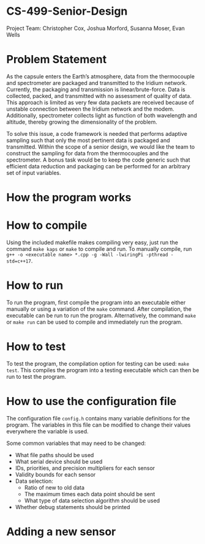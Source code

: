 # CS-499-Senior-Design
Project Team: Christopher Cox, Joshua Morford, Susanna Moser, Evan Wells

# Problem Statement
As the capsule enters the Earth’s atmosphere, data from the thermocouple and spectrometer are packaged and transmitted to the Iridium network. Currently, the packaging and transmission is linear/brute-force. Data is collected, packed, and transmitted with no assessment of quality of data. This approach is limited as very few data packets are received because of unstable connection between the Iridium network and the modem. Additionally, spectrometer collects light as function of both wavelength and altitude, thereby growing the dimensionality of the problem.

To solve this issue, a code framework is needed that performs adaptive sampling such that only the most pertinent data is packaged and transmitted. Within the scope of a senior design, we would like the team to construct the sampling for data from the thermocouples and the spectrometer. A bonus task would be to keep the code generic such that efficient data reduction and packaging can be performed for an arbitrary set of input variables.

# How the program works


# How to compile
Using the included makefile makes compiling very easy, just run the command `make kaps` or `make` to compile and run. To manually compile, run `g++ -o <executable name> *.cpp -g -Wall -lwiringPi -pthread -std=c++17`.

# How to run
To run the program, first compile the program into an executable either manually or using a variation of the `make` command. After compilation, the executable can be run to run the program. Alternatively, the command `make` or `make run` can be used to compile and immediately run the program.

# How to test
To test the program, the compilation option for testing can be used: `make test`. This compiles the program into a testing executable which can then be run to test the program.

# How to use the configuration file
The configuration file `config.h` contains many variable definitions for the program. The variables in this file can be modified to change their values everywhere the variable is used.

Some common variables that may need to be changed:
* What file paths should be used
* What serial device should be used
* IDs, priorities, and precision multipliers for each sensor
* Validity bounds for each sensor
* Data selection:
  * Ratio of new to old data
  * The maximum times each data point should be sent
  * What type of data selection algorithm should be used
* Whether debug statements should be printed

# Adding a new sensor
